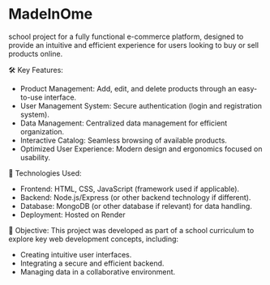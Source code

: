 # MadeInOme
school project for a fully functional e-commerce platform, designed to provide an intuitive and efficient experience for users looking to buy or sell products online.


🛠️ Key Features:
 - Product Management: Add, edit, and delete products through an easy-to-use interface.
 - User Management System: Secure authentication (login and registration system).
 - Data Management: Centralized data management for efficient organization.
 - Interactive Catalog: Seamless browsing of available products.
 - Optimized User Experience: Modern design and ergonomics focused on usability.

🚀 Technologies Used:
 - Frontend: HTML, CSS, JavaScript (framework used if applicable).
 - Backend: Node.js/Express (or other backend technology if different).
 - Database: MongoDB (or other database if relevant) for data handling.
 - Deployment: Hosted on Render

🎯 Objective:
This project was developed as part of a school curriculum to explore key web development concepts, including:

 - Creating intuitive user interfaces.
 - Integrating a secure and efficient backend.
 - Managing data in a collaborative environment.

